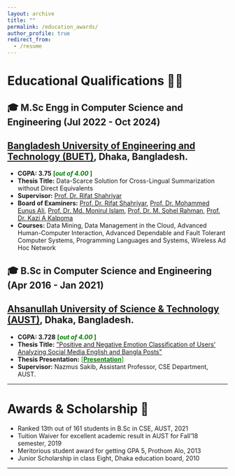 ```yaml
---
layout: archive
title: ""
permalink: /education_awards/
author_profile: true
redirect_from:
  - /resume
---
```


# Educational Qualifications 👩‍🎓

## 🎓 M.Sc Engg in Computer Science and Engineering (Jul 2022 - Oct 2024)

## [Bangladesh University of Engineering and Technology (BUET)](https://cse.buet.ac.bd/), Dhaka, Bangladesh.
- **CGPA: 3.75** <span style ="color:Green"> **[*out of 4.00* ]** </span>
- **Thesis Title:** Data-Scarce Solution for Cross-Lingual Summarization without Direct Equivalents
- **Supervisor:** [Prof. Dr. Rifat Shahriyar](https://cse.buet.ac.bd/faculty/faculty_detail/rifat)
- **Board of Examiners:** [Prof. Dr. Rifat Shahriyar](https://cse.buet.ac.bd/faculty/faculty_detail/rifat), [Prof. Dr. Mohammed Eunus Ali](https://cse.buet.ac.bd/faculty/faculty_detail/eunus), [Prof. Dr. Md. Monirul Islam](https://cse.buet.ac.bd/faculty/faculty_detail/mdmonirulislam), [Prof. Dr. M. Sohel Rahman](https://cse.buet.ac.bd/faculty/faculty_detail/msrahman), [Prof. Dr. Kazi A Kalpoma](https://www.aust.edu/cse/faculty_member/prof_dr_kazi_a_kalpoma)
- **Courses:** Data Mining, Data Management in the Cloud, Advanced Human-Computer Interaction, Advanced Dependable and Fault Tolerant Computer Systems, Programming Languages and Systems, Wireless Ad Hoc Network

## 🎓 B.Sc in Computer Science and Engineering (Apr 2016 - Jan 2021)

## [Ahsanullah University of Science & Technology (AUST)](http://aust.edu/), Dhaka, Bangladesh.
- **CGPA: 3.728** <span style ="color:Green"> **[*out of 4.00* ]** </span>
- **Thesis Title:** ["Positive and Negative Emotion Classification of Users' Analyzing Social Media English and Bangla Posts"](https://www.researchgate.net/publication/349061650_Positive_and_Negative_Emotion_Classification_of_Users'_Analyzing_Social_Media_English_and_Bangla_Posts)
- **Thesis Presentation:** [<span style ="color:Green"> [**Presentation**] </span>](https://drive.google.com/file/d/1aJmE6IcN9I8w9J0PsfqA9tswidAX75b0/view?usp=sharing)
- **Supervisor:** Nazmus Sakib, Assistant Professor, CSE Department, AUST.

---

# Awards & Scholarship 🥇
- Ranked 13th out of 161 students in B.Sc in CSE, AUST, 2021
- Tuition Waiver for excellent academic result in AUST for Fall’18 semester, 2019
- Meritorious student award for getting GPA 5, Prothom Alo, 2013
- Junior Scholarship in class Eight, Dhaka education board, 2010

---
